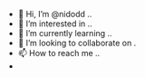 - 👋 Hi, I’m @nidodd ..
- 👀 I’m interested in ..
- 🌱 I’m currently learning ..
- 💞️ I’m looking to collaborate on .
- 📫 How to reach me ..
- 
<!---
nidodd/nidodd is a ✨ special ✨ repository because its `README.md` (this file) appears on your GitHub profile.
You can click the Preview link to take a look at your changes.
--->

